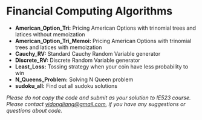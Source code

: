 # Financial Computing Algorithms
- **American_Option_Tri:** Pricing American Options with trinomial trees and latices without memoization
- **American_Option_Tri_Memoi:** Pricing American Options with trinomial trees and latices with memoization
- **Cauchy_RV:** Standard Cauchy Random Variable generator
- **Discrete_RV:** Discrete Random Variable generator
- **Least_Loss:** Tossing strategy when your coin have less probability to win
- **N_Queens_Problem:** Solving N Queen problem
- **sudoku_all:** Find out all sudoku solutions

*Please do not copy the code and submit as your solution to IE523 course.
Please contact yidongliang@gmail.com, if you have any suggestions or questions about code.*
